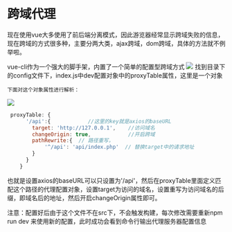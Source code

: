 # 跨域代理
现在使用vue大多使用了前后端分离模式，因此游览器经常显示跨域失败的信息，现在跨域的方式很多种，主要分两大类，ajax跨域，dom跨域，具体的方法就不例举啦。

vue-cli作为一个强大的脚手架，内置了一个简单的配置型跨域方式
<img src="https://raw.githubusercontent.com/869288142/photo/master/proxy.png">
找到目录下的config文件下，index.js中dev配置对象中的proxyTable属性，这里是一个对象

    下面对这个对象属性进行解析：
<img src="https://raw.githubusercontent.com/869288142/photo/master/proxyTableObj.png">

```javascript
 proxyTable: {
      '/api':{            //这里的key就是axios的baseURL
        target: 'http://127.0.0.1',    //访问域名
        changeOrigin: true,            //开启跨域
        pathRewrite:{  // 路径重写，
            '^/api': 'api/index.php'  // 替换target中的请求地址
        }
      }
    }

```
也就是设置axios的baseURL可以只设置为'/api'，然后在proxyTable里面定义匹配这个路径的代理配置对象，设置target为访问的域名，设置重写为访问域名的后缀，即域名后的地址，然后开启changeOrigin属性即可。

注意：配置好后由于这个文件不在src下，不会触发构建，每次修改需要重新npm run dev 来使用新的配置，此时成功会看到命令行输出代理服务器配置信息